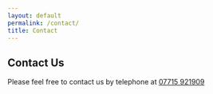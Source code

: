 ```yaml
---
layout: default
permalink: /contact/
title: Contact
---
```


<div class="row">
  <div class="col-8 offset-2 center subtitle"><h2>Contact Us</h2></div>
</div>

<div class="sub-content">
  <div class="row">
    <p>
      Please feel free to contact us by telephone at
      <a href="tel:07715921909">07715 921909</a>
    </p>
  </div>
  <div class="row">
    <div class="col-12">
      <div id="map"></div>
      <script>
        mapboxgl.accessToken =
          "pk.eyJ1Ijoic3RlcGh5eCIsImEiOiJjanBjZTkxcm4yd2c5M3Zsa3UzMnhtYXRqIn0.7Bk_qxfDrB2hhPYlYKr_vQ";
        var map = new mapboxgl.Map({
          container: "map", // container id
          style: "mapbox://styles/mapbox/streets-v9",
          center: [0.304185764693532, 50.7766960443568], // starting position
          zoom: 15 // starting zoom
        });
      </script>
    </div>
  </div>
</div>
